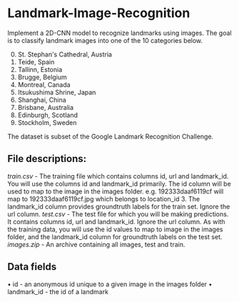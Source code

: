 # Landmark-Image-Recognition
Implement a 2D-CNN model to recognize landmarks using images. 
The goal is to classify landmark images into one of the 10 categories below.

0. St. Stephan's Cathedral, Austria 
1. Teide, Spain 
2. Tallinn, Estonia 
3. Brugge, Belgium 
4. Montreal, Canada 
5. Itsukushima Shrine, Japan 
6. Shanghai, China 
7. Brisbane, Australia 
8. Edinburgh, Scotland 
9. Stockholm, Sweden

The dataset is subset of the Google Landmark Recognition Challenge.

## File descriptions:
*train.csv* - The training file which contains columns id, url and landmark_id. You will use the columns id and landmark_id primarily. The id column will be used to map to the image in the images folder. e.g. 192333daaf6119cf will map to 192333daaf6119cf.jpg which belongs to location_id 3. The landmark_id column provides groundtruth labels for the train set. Ignore the url column.
*test.csv* - The test file for which you will be making predictions. It contains columns id, url and landmark_id. Ignore the url column. As with the training data, you will use the id values to map to image in the images folder, and the landmark_id column for groundtruth labels on the test set.
*images.zip* - An archive containing all images, test and train.

## Data fields
• id - an anonymous id unique to a given image in the images folder
• landmark_id - the id of a landmark
